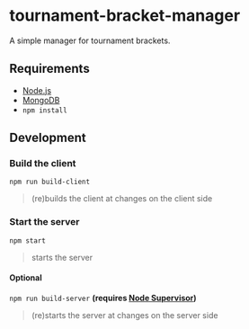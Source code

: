 # tournament-bracket-manager
A simple manager for tournament brackets.

## Requirements
* [Node.js](https://nodejs.org)
* [MongoDB](https://www.mongodb.com)
* `npm install`

## Development
### Build the client
`npm run build-client`
> (re)builds the client at changes on the client side

### Start the server
`npm start`
> starts the server

#### Optional
`npm run build-server` **(requires [Node Supervisor](https://www.npmjs.com/package/supervisor))**
> (re)starts the server at changes on the server side
